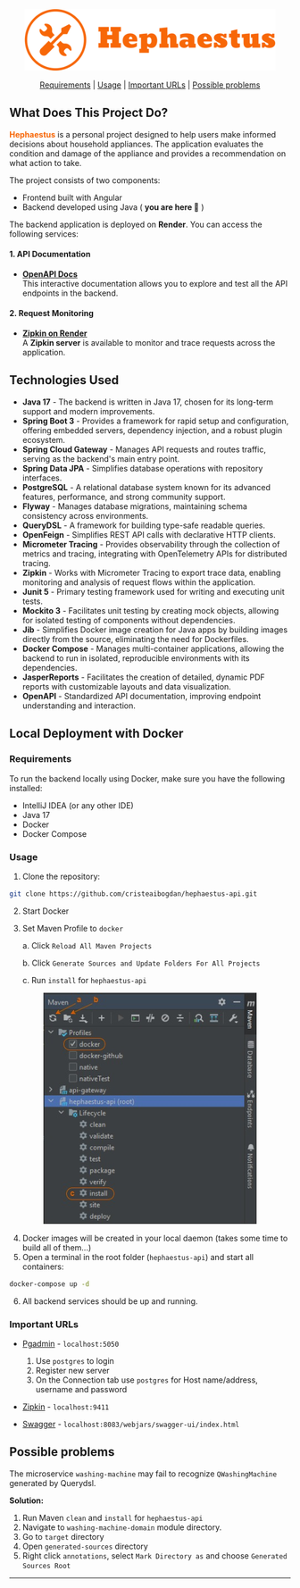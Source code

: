<div align="center">
   <img width="450" src="assets/hephaestus-logo.png" >
</div>

<div align="center">

   [Requirements](#requirements) | 
   [Usage](#usage) | 
   [Important URLs](#important-urls) |
   [Possible problems](#possible-problems)

</div>

## What Does This Project Do?
<span style="color: #F76707; font-weight: bold;">Hephaestus</span> is a personal project designed to help users make informed decisions about household appliances. The application evaluates the condition and damage of the appliance and provides a recommendation on what action to take.

The project consists of two components:
- Frontend built with Angular 
- Backend developed using Java ( **you are here 📍** )

The backend application is deployed on **Render**. You can access the following services:

#### 1. **API Documentation**
- **[OpenAPI Docs](https://api-gateway-8rxu.onrender.com/webjars/swagger-ui/index.html)**  
  This interactive documentation allows you to explore and test all the API endpoints in the backend.

#### 2. **Request Monitoring**
- **[Zipkin on Render](https://zipkin-f3xe.onrender.com/zipkin/)**  
  A **Zipkin server** is available to monitor and trace requests across the application.

## Technologies Used
* **Java 17** - The backend is written in Java 17, chosen for its long-term support and modern improvements.
* **Spring Boot 3** - Provides a framework for rapid setup and configuration, offering embedded servers, dependency injection, and a robust plugin ecosystem.
* **Spring Cloud Gateway** - Manages API requests and routes traffic, serving as the backend's main entry point.
* **Spring Data JPA** - Simplifies database operations with repository interfaces.
* **PostgreSQL** - A relational database system known for its advanced features, performance, and strong community support.
* **Flyway** - Manages database migrations, maintaining schema consistency across environments.
* **QueryDSL** - A framework for building type-safe readable queries.
* **OpenFeign** - Simplifies REST API calls with declarative HTTP clients.
* **Micrometer Tracing** - Provides observability through the collection of metrics and tracing, integrating with OpenTelemetry APIs for distributed tracing.
* **Zipkin** - Works with Micrometer Tracing to export trace data, enabling monitoring and analysis of request flows within the application.
* **Junit 5** - Primary testing framework used for writing and executing unit tests.
* **Mockito 3** - Facilitates unit testing by creating mock objects, allowing for isolated testing of components without dependencies.
* **Jib** - Simplifies Docker image creation for Java apps by building images directly from the source, eliminating the need for Dockerfiles.
* **Docker Compose** - Manages multi-container applications, allowing the backend to run in isolated, reproducible environments with its dependencies.
* **JasperReports** - Facilitates the creation of detailed, dynamic PDF reports with customizable layouts and data visualization.
* **OpenAPI** - Standardized API documentation, improving endpoint understanding and interaction.

## Local Deployment with Docker
### Requirements
To run the backend locally using Docker, make sure you have the following installed:
* IntelliJ IDEA (or any other IDE)
* Java 17
* Docker
* Docker Compose

### Usage
1. Clone the repository:
```bash
git clone https://github.com/cristeaibogdan/hephaestus-api.git
```
2. Start Docker
3. Set Maven Profile to `docker` 

   a. Click  `Reload All Maven Projects` 

   b. Click `Generate Sources and Update Folders For All Projects`

   c. Run `install` for `hephaestus-api`
<p align="center">
   <img src="assets/maven-profile.jpg">
</p>

4. Docker images will be created in your local daemon (takes some time to build all of them...)
5. Open a terminal in the root folder (`hephaestus-api`) and start all containers:
```bash
docker-compose up -d
```
6. All backend services should be up and running.

### Important URLs
- [Pgadmin](http://localhost:5050) - `localhost:5050`
  1. Use `postgres` to login
  2. Register new server
  3. On the Connection tab use `postgres` for Host name/address, username and password

- [Zipkin](http://localhost:9411) - `localhost:9411`
- [Swagger](http://localhost:8083/webjars/swagger-ui/index.html) - `localhost:8083/webjars/swagger-ui/index.html`

## Possible problems
The microservice `washing-machine` may fail to recognize `QWashingMachine` generated by Querydsl.

**Solution:**

   1. Run Maven `clean` and `install` for `hephaestus-api`
   2. Navigate to `washing-machine-domain` module directory.
   3. Go to `target` directory
   4. Open `generated-sources` directory
   5. Right click `annotations`, select `Mark Directory as` and choose `Generated Sources Root`

***